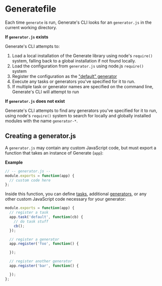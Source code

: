 # Generatefile

Each time `generate` is run, Generate's CLI looks for an `generator.js` in the current working directory.

**If `generator.js` exists**

Generate's CLI attempts to:

1. Load a local installation of the Generate library using node's `require()` system, falling back to a global installation if not found locally.
2. Load the configuration from `generator.js` using node.js `require()` system
3. Register the configuration as the ["default" generator](generators.md#default-generator)
4. Execute any tasks or generators you've specified for it to run.
5. If multiple task or generator names are specified on the command line, Generate's CLI will attempt to run

**If `generator.js` does not exist**

Generate's CLI attempts to find any generators you've specified for it to run, using node's `require()` system to search for locally and globally installed modules with the name `generator-*`.

## Creating a generator.js

A `generator.js` may contain any custom JavaScript code, but must export a function that takes an instance of Generate (`app`):

**Example**

```js
// -- generator.js --
module.exports = function(app) {
  // custom code here
};
```

Inside this function, you can define [tasks](tasks.md), additional [generators](generators.md), or any other custom JavaScript code necessary for your generator:

```js
module.exports = function(app) {
  // register a task
  app.task('default', function(cb) {
    // do task stuff
    cb();
  });

  // register a generator
  app.register('foo', function() {

  });

  // register another generator
  app.register('bar', function() {

  });
};
```